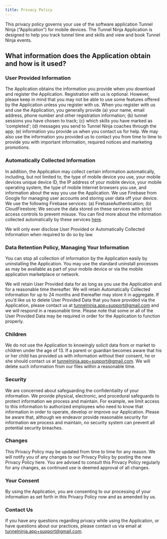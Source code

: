 ```yaml
---
title: Privacy Policy
--- 
```


This privacy policy governs your use of the software application Tunnel Ninja (“Application”) for mobile devices. The Tunnel Ninja Application is designed to help you track tunnel time and skills and view and book Tunnel Ninja events.

What information does the Application obtain and how is it used?
----------------------------------------------------------------

### User Provided Information

The Application obtains the information you provide when you download and register the Application. Registration with us is optional. However, please keep in mind that you may not be able to use some features offered by the Application unless you register with us. When you register with us and use the Application, you generally provide (a) your name, email address, phone number and other registration information; (b) tunnel sessions you have chosen to track; (c) which skills you have marked as 'completed'; (d) messages you send to Tunnel Ninja coaches through the app; (e) information you provide us when you contact us for help. We may also use the information you provided us to contact you from time to time to provide you with important information, required notices and marketing promotions.

### Automatically Collected Information

In addition, the Application may collect certain information automatically, including, but not limited to, the type of mobile device you use, your mobile devices unique device ID, the IP address of your mobile device, your mobile operating system, the type of mobile Internet browsers you use, and information about the way you use the Application. We use Firebase from Google for managing user accounts and storing user data off your device. We use the following Firebase services: (a) FirebaseAuthentication; (b) CloudFirestore; We secure the data stored on these services with strict access controls to prevent misuse. You can find more about the information collected automatically by these services [here](https://firebase.google.com/docs/ios/app-store-data-collection).

We will only ever disclose User Provided or Automatically Collected Information when required to do so by law.

### Data Retention Policy, Managing Your Information

You can stop all collection of information by the Application easily by uninstalling the Application. You may use the standard uninstall processes as may be available as part of your mobile device or via the mobile application marketplace or network.

We will retain User Provided data for as long as you use the Application and for a reasonable time thereafter. We will retain Automatically Collected information for up to 24 months and thereafter may store it in aggregate. If you’d like us to delete User Provided Data that you have provided via the Application, please contact us at tunnelninja.app+support@gmail.com and we will respond in a reasonable time. Please note that some or all of the User Provided Data may be required in order for the Application to function properly.

### Children

We do not use the Application to knowingly solicit data from or market to children under the age of 13. If a parent or guardian becomes aware that his or her child has provided us with information without their consent, he or she should contact us at tunnelninja.app+support@gmail.com. We will delete such information from our files within a reasonable time.

### Security

We are concerned about safeguarding the confidentiality of your information. We provide physical, electronic, and procedural safeguards to protect information we process and maintain. For example, we limit access to this information to authorized employees who need to know that information in order to operate, develop or improve our Application. Please be aware that, although we endeavor provide reasonable security for information we process and maintain, no security system can prevent all potential security breaches.

### Changes

This Privacy Policy may be updated from time to time for any reason. We will notify you of any changes to our Privacy Policy by posting the new Privacy Policy here. You are advised to consult this Privacy Policy regularly for any changes, as continued use is deemed approval of all changes.

### Your Consent

By using the Application, you are consenting to our processing of your information as set forth in this Privacy Policy now and as amended by us.

### Contact Us

If you have any questions regarding privacy while using the Application, or have questions about our practices, please contact us via email at tunnelninja.app+support@gmail.com.
